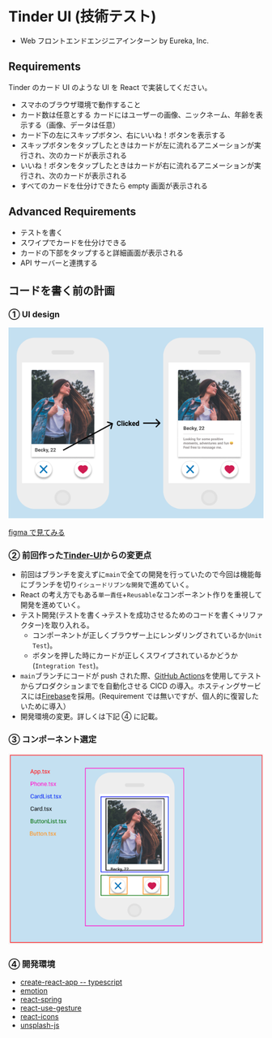 # Tinder UI (技術テスト)

- Web フロントエンドエンジニアインターン by Eureka, Inc.

## Requirements

Tinder のカード UI のような UI を React で実装してください。

- スマホのブラウザ環境で動作すること
- カード数は任意とする
  カードにはユーザーの画像、ニックネーム、年齢を表示する（画像、データは任意）
- カード下の左にスキップボタン、右にいいね！ボタンを表示する
- スキップボタンをタップしたときはカードが左に流れるアニメーションが実行され、次のカードが表示される
- いいね！ボタンをタップしたときはカードが右に流れるアニメーションが実行され、次のカードが表示される
- すべてのカードを仕分けできたら empty 画面が表示される

## Advanced Requirements

- テストを書く
- スワイプでカードを仕分けできる
- カードの下部をタップすると詳細画面が表示される
- API サーバーと連携する

## コードを書く前の計画

### ① UI design

![Tinder-UI](./img/tinder-ui.png)

[figma で見てみる](https://www.figma.com/file/rhA8GmUxhmfogwYx7FUggB/Tinder-UI?node-id=0%3A1)

### ② 前回作った[Tinder-UI](https://github.com/tommytommychopper/TinderUI)からの変更点

- 前回はブランチを変えずに`main`で全ての開発を行っていたので今回は機能毎にブランチを切り`イシュードリブンな開発`で進めていく。
- React の考え方でもある`単一責任`+`Reusable`なコンポーネント作りを重視して開発を進めていく。
- テスト開発(テストを書く->テストを成功させるためのコードを書く->リファクター)を取り入れる。
  - コンポーネントが正しくブラウザー上にレンダリングされているか(`Unit Test`)。
  - ボタンを押した時にカードが正しくスワイプされているかどうか(`Integration Test`)。
- `main`ブランチにコードが push された際、[GitHub Actions](https://github.com/features/actions)を使用してテストからプロダクションまでを自動化させる CICD の導入。ホスティングサービスには[Firebase](https://firebase.google.com/?hl=en)を採用。(Requirement では無いですが、個人的に復習したいために導入）
- 開発環境の変更。詳しくは下記 ④ に記載。

### ③ コンポーネント選定

![Tinedr-UI-Component](./img/tinder-ui-components.png)

### ④ 開発環境

- [create-react-app -- typescript](https://github.com/facebook/create-react-app)
- [emotion](https://emotion.sh/docs/introduction)
- [react-spring](https://react-spring.io/)
- [react-use-gesture](https://use-gesture.netlify.app/)
- [react-icons](https://react-icons.github.io/react-icons/)
- [unsplash-js](https://www.npmjs.com/package/unsplash-js)
